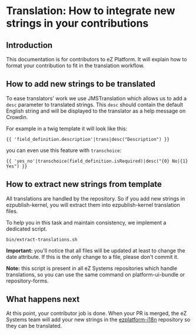 # Translation: How to integrate new strings in your contributions

## Introduction

This documentation is for contributors to eZ Platform. It will explain how to format your contribution
to fit in the translation workflow.

## How to add new strings to be translated

To ease translators' work we use JMSTranslation which allows us to add a `desc` parameter to translated strings.
This `desc` should contain the default English string and will be displayed to the translator as a help message on Crowdin.

For example in a twig template it will look like this:

    {{ 'field_definition.description'|trans|desc("Description") }}

you can even use this feature with `transchoice`:

    {{ 'yes_no'|transchoice(field_definition.isRequired)|desc("{0} No|{1} Yes") }}

## How to extract new strings from template

All translations are handled by the repository. So if you add new strings in ezpublish-kernel, you will extract them into
ezpublish-kernel translation files.

To help you in this task and maintain consistency, we implement a dedicated script.

    bin/extract-translations.sh

**Important:** you'll notice that all files will be updated at least to change the date attribute. If this is the
only change to a file, please don't commit it.

**Note:** this script is present in all eZ Systems repositories which handle translations, so you can use the same command
on platform-ui-bundle or repository-forms.

## What happens next

At this point, your contributor job is done. When your PR is merged, the eZ Systems team will add your new strings in the
[ezplatform-i18n][ezplatform-i18n] repository so they can be translated.

[crowdin-ezplatform]: https://crowdin.com/project/ezplatform
[ezplatform-i18n-org]: https://github.com/ezplatform-i18n
[ezplatform-i18n]: https://github.com/ezsystems/ezplatform-i18n
